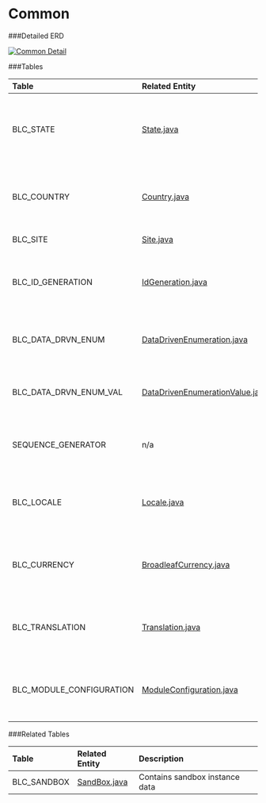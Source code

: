 # Common

###Detailed ERD

[![Common Detail](dataModel/CommonDetailedERD.png)](_img/dataModel/CommonDetailedERD.png)

###Tables

| Table                      | Related Entity | Description                                         |
|:---------------------------|:----------|:----------------------------------------------------|
|BLC_STATE                   | [State.java](http://javadoc.broadleafcommerce.org/current/profile/org/broadleafcommerce/profile/core/domain/State.html)      | Contains state information, e.g. abbreviation, name, and country   |
|BLC_COUNTRY                 | [Country.java](http://javadoc.broadleafcommerce.org/current/profile/org/broadleafcommerce/profile/core/domain/Country.html)      | Contains country information, e.g. abbreviation and name          |
|BLC_SITE                    | [Site.java](http://javadoc.broadleafcommerce.org/current/common/org/broadleafcommerce/common/site/domain/Site.html)      | Represents a site  |
|BLC_ID_GENERATION           | [IdGeneration.java](http://javadoc.broadleafcommerce.org/current/profile/org/broadleafcommerce/profile/core/domain/IdGeneration.html)      | Holds unique identifier data for various types  |
|BLC_DATA_DRVN_ENUM          | [DataDrivenEnumeration.java](http://javadoc.broadleafcommerce.org/current/common/org/broadleafcommerce/common/enumeration/domain/DataDrivenEnumeration.html)      | Holds the name for data-driven enumeration purposes  |
|BLC_DATA_DRVN_ENUM_VAL      | [DataDrivenEnumerationValue.java](http://javadoc.broadleafcommerce.org/current/common/org/broadleafcommerce/common/enumeration/domain/DataDrivenEnumerationValue.html)      | Holds value items for data-driven enumeration purpose  |
|SEQUENCE_GENERATOR          | n/a      | Holds information for sequence generation  |
|BLC_LOCALE                  | [Locale.java](http://javadoc.broadleafcommerce.org/current/common/org/broadleafcommerce/common/locale/domain/Locale.html)      | Contains locale information, such as code and if it's default  |
|BLC_CURRENCY                | [BroadleafCurrency.java](http://javadoc.broadleafcommerce.org/current/common/org/broadleafcommerce/common/currency/domain/BroadleafCurrency.html)      | Contains currency information, such as code and if it's default  |
|BLC_TRANSLATION             | [Translation.java](http://javadoc.broadleafcommerce.org/current/common/org/broadleafcommerce/common/i18n/domain/Translation.html)      | Contains currency information, such as code and if it's default  |
|BLC_MODULE_CONFIGURATION    | [ModuleConfiguration.java](http://javadoc.broadleafcommerce.org/current/common/org/broadleafcommerce/common/config/domain/ModuleConfiguration.html)      | Contains currency information, such as code and if it's default  |


###Related Tables

| Table                | Related Entity    | Description                                                    |
|:---------------------|:--------------|:---------------------------------------------------------------|
|BLC_SANDBOX           | [SandBox.java](http://javadoc.broadleafcommerce.org/current/common/org/broadleafcommerce/common/sandbox/domain/SandBox.html)          | Contains sandbox instance data  |
